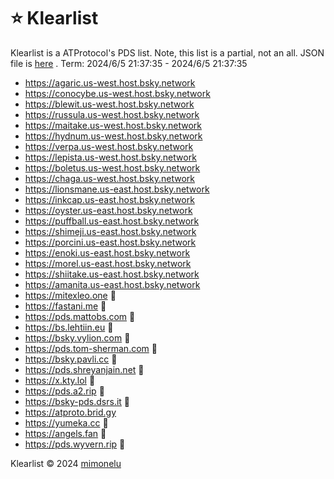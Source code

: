 # ⭐ Klearlist
Klearlist is a ATProtocol's PDS list. Note, this list is a partial, not an all.
JSON file is [here](./list.json) .
Term: 2024/6/5 21:37:35 - 2024/6/5 21:37:35

* https://agaric.us-west.host.bsky.network
* https://conocybe.us-west.host.bsky.network
* https://blewit.us-west.host.bsky.network
* https://russula.us-west.host.bsky.network
* https://maitake.us-west.host.bsky.network
* https://hydnum.us-west.host.bsky.network
* https://verpa.us-west.host.bsky.network
* https://lepista.us-west.host.bsky.network
* https://boletus.us-west.host.bsky.network
* https://chaga.us-west.host.bsky.network
* https://lionsmane.us-east.host.bsky.network
* https://inkcap.us-east.host.bsky.network
* https://oyster.us-east.host.bsky.network
* https://puffball.us-east.host.bsky.network
* https://shimeji.us-east.host.bsky.network
* https://porcini.us-east.host.bsky.network
* https://enoki.us-east.host.bsky.network
* https://morel.us-east.host.bsky.network
* https://shiitake.us-east.host.bsky.network
* https://amanita.us-east.host.bsky.network
* https://mitexleo.one 🎫
* https://fastani.me 🎫
* https://pds.mattobs.com 🎫
* https://bs.lehtiin.eu 🎫
* https://bsky.vylion.com 🎫
* https://pds.tom-sherman.com 🎫
* https://bsky.pavli.cc 🎫
* https://pds.shreyanjain.net 🎫
* https://x.kty.lol 🎫
* https://pds.a2.rip 🎫
* https://bsky-pds.dsrs.it 🎫
* https://atproto.brid.gy
* https://yumeka.cc 🎫
* https://angels.fan 🎫
* https://pds.wyvern.rip 🎫

Klearlist © 2024 [mimonelu](https://bsky.app/profile/mimonelu.net)
